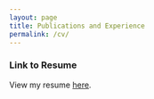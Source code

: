 ```yaml
---
layout: page
title: Publications and Experience
permalink: /cv/
---
```


<h3> Link to Resume </h3>
<p> View my resume <a href="https://github.com/mirabelreid/mirabelreid.github.io/raw/master/Reid-Resume-May-2023.pdf">here</a>. </p>
